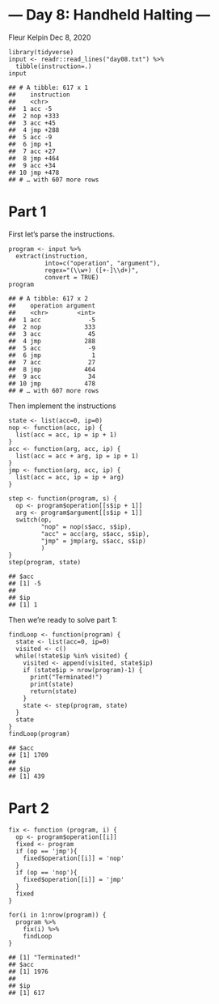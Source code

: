— Day 8: Handheld Halting —
================
Fleur Kelpin
Dec 8, 2020

    library(tidyverse)
    input <- readr::read_lines("day08.txt") %>%
      tibble(instruction=.)
    input

    ## # A tibble: 617 x 1
    ##    instruction
    ##    <chr>      
    ##  1 acc -5     
    ##  2 nop +333   
    ##  3 acc +45    
    ##  4 jmp +288   
    ##  5 acc -9     
    ##  6 jmp +1     
    ##  7 acc +27    
    ##  8 jmp +464   
    ##  9 acc +34    
    ## 10 jmp +478   
    ## # … with 607 more rows

# Part 1

First let’s parse the instructions.

    program <- input %>%
      extract(instruction,
              into=c("operation", "argument"),
              regex="(\\w+) ([+-]\\d+)",
              convert = TRUE)
    program

    ## # A tibble: 617 x 2
    ##    operation argument
    ##    <chr>        <int>
    ##  1 acc             -5
    ##  2 nop            333
    ##  3 acc             45
    ##  4 jmp            288
    ##  5 acc             -9
    ##  6 jmp              1
    ##  7 acc             27
    ##  8 jmp            464
    ##  9 acc             34
    ## 10 jmp            478
    ## # … with 607 more rows

Then implement the instructions

    state <- list(acc=0, ip=0)
    nop <- function(acc, ip) {
      list(acc = acc, ip = ip + 1)
    }
    acc <- function(arg, acc, ip) {
      list(acc = acc + arg, ip = ip + 1)
    }
    jmp <- function(arg, acc, ip) {
      list(acc = acc, ip = ip + arg)
    }

    step <- function(program, s) {
      op <- program$operation[[s$ip + 1]]
      arg <- program$argument[[s$ip + 1]]
      switch(op,
             "nop" = nop(s$acc, s$ip),
             "acc" = acc(arg, s$acc, s$ip),
             "jmp" = jmp(arg, s$acc, s$ip)
             )
    }
    step(program, state)

    ## $acc
    ## [1] -5
    ## 
    ## $ip
    ## [1] 1

Then we’re ready to solve part 1:

    findLoop <- function(program) {
      state <- list(acc=0, ip=0)
      visited <- c()
      while(!state$ip %in% visited) {
        visited <- append(visited, state$ip)
        if (state$ip > nrow(program)-1) {
          print("Terminated!")
          print(state)
          return(state)
        }
        state <- step(program, state)
      }
      state
    }
    findLoop(program)

    ## $acc
    ## [1] 1709
    ## 
    ## $ip
    ## [1] 439

# Part 2

    fix <- function (program, i) {
      op <- program$operation[[i]]
      fixed <- program
      if (op == 'jmp'){
        fixed$operation[[i]] = 'nop'
      }
      if (op == 'nop'){
        fixed$operation[[i]] = 'jmp'
      }
      fixed
    }

    for(i in 1:nrow(program)) {
      program %>%
        fix(i) %>%
        findLoop
    }

    ## [1] "Terminated!"
    ## $acc
    ## [1] 1976
    ## 
    ## $ip
    ## [1] 617
